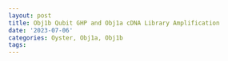 ```yaml
---
layout: post
title: Obj1b Qubit GHP and Obj1a cDNA Library Amplification
date: '2023-07-06'
categories: Oyster, Obj1a, Obj1b
tags: 
---
```


